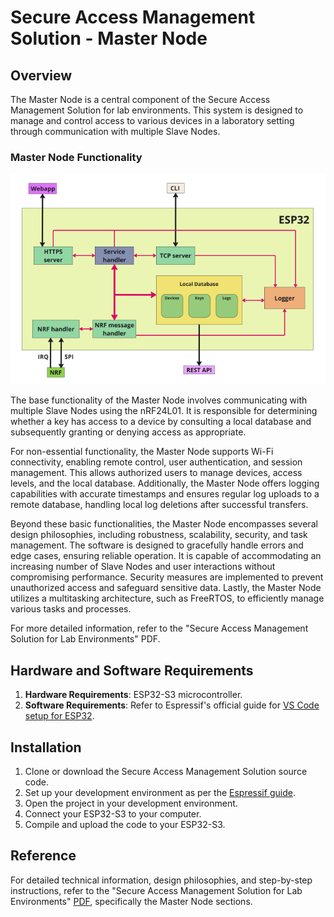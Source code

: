 
# Secure Access Management Solution - Master Node

## Overview

The Master Node is a central component of the Secure Access Management Solution for lab environments. This system is designed to manage and control access to various devices in a laboratory setting through communication with multiple Slave Nodes.

### Master Node Functionality

![Software Architecture](software_architecture.png)

The base functionality of the Master Node involves communicating with multiple Slave Nodes using the nRF24L01. It is responsible for determining whether a key has access to a device by consulting a local database and subsequently granting or denying access as appropriate.

For non-essential functionality, the Master Node supports Wi-Fi connectivity, enabling remote control, user authentication, and session management. This allows authorized users to manage devices, access levels, and the local database. Additionally, the Master Node offers logging capabilities with accurate timestamps and ensures regular log uploads to a remote database, handling local log deletions after successful transfers.

Beyond these basic functionalities, the Master Node encompasses several design philosophies, including robustness, scalability, security, and task management. The software is designed to gracefully handle errors and edge cases, ensuring reliable operation. It is capable of accommodating an increasing number of Slave Nodes and user interactions without compromising performance. Security measures are implemented to prevent unauthorized access and safeguard sensitive data. Lastly, the Master Node utilizes a multitasking architecture, such as FreeRTOS, to efficiently manage various tasks and processes.

For more detailed information, refer to the "Secure Access Management Solution for Lab Environments" PDF.

## Hardware and Software Requirements

1. **Hardware Requirements**: ESP32-S3 microcontroller.
2. **Software Requirements**: Refer to Espressif's official guide for [VS Code setup for ESP32](https://docs.espressif.com/projects/esp-idf/en/v4.4/esp32/get-started/vscode-setup.html).

## Installation

1. Clone or download the Secure Access Management Solution source code.
2. Set up your development environment as per the [Espressif guide](https://docs.espressif.com/projects/esp-idf/en/v4.4/esp32/get-started/vscode-setup.html).
3. Open the project in your development environment.
4. Connect your ESP32-S3 to your computer.
5. Compile and upload the code to your ESP32-S3.

## Reference

For detailed technical information, design philosophies, and step-by-step instructions, refer to the "Secure Access Management Solution for Lab Environments" [PDF](SecureAccessManagementSolutionForLabEnvironments.pdf), specifically the Master Node sections.
